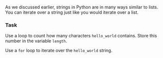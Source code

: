 

As we discussed earlier, strings in Python are in many ways similar to lists. 
You can iterate over a string just like you would iterate over a list.  
  
### Task
Use a loop to count how many characters `hello_world` contains. Store 
this number in the variable `length`.  

<div class='hint'>Use a <code>for</code> loop to iterate over the <code>hello_world</code> string.</div>
